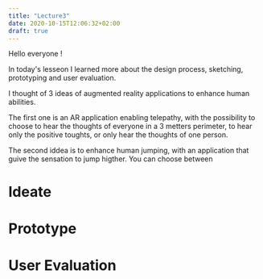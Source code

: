 ```yaml
---
title: "Lecture3"
date: 2020-10-15T12:06:32+02:00
draft: true
---
```


Hello everyone ! 

In today's lesseon I learned more about the design process, sketching, prototyping and user evaluation.

I thought of 3 ideas of augmented reality applications to enhance human abilities. 

The first one is an AR application enabling telepathy, with the possibility to choose to hear the thoughts of everyone in a 3 metters perimeter, to hear only the positive toughts, or only hear the thoughts of one person. 


The second iddea is to enhance human jumping, with an application that guive the sensation to jump higther. You can choose between 

# Ideate

# Prototype

# User Evaluation